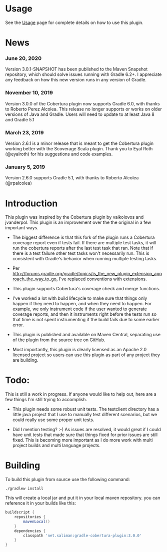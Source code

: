 Usage
=====
See the [Usage](http://github.com/stevesaliman/gradle-cobertura-plugin/blob/master/usage.md)
page for complete details on how to use this plugin.

News
====
### June 20, 2020
Version 3.0.1-SNAPSHOT has been published to the Maven Snapshot repository, 
which should solve issues running with Gradle 6.2+.  I appreciate any feedback 
on how this new version runs in any version of Gradle.

### November 10, 2019
Version 3.0.0 of the Cobertura plugin now supports Gradle 6.0, with thanks to
Roberto Perez Alcolea.  This release no longer supports or works on older 
versions of Java and Gradle.  Users will need to update to at least Java 8 and
Gradle 5.1

### March 23, 2019
Version 2.6.1 is a minor release that is meant to get the Cobertura plugin 
working better with the Scoverage Scala plugin.  Thank you to Eyal Roth
(@eyalroth) for his suggestions and code examples.

### January 5, 2019
Version 2.6.0 supports Gradle 5.1, with thanks to Roberto Alcolea (@rpalcolea)

Introduction
============

This plugin was inspired by the Cobertura plugin by valkolovos and jvanderpol.
This plugin is an improvement over the the original in a few important ways.

- The biggest difference is that this fork of the plugin runs a Cobertura 
coverage report even if tests fail.  If there are multiple test tasks, it will
run the cobertura reports after the last test task that ran. Note that if
there is a test failure other test tasks won't necessarily run.  This is
consistent with Gradle's behavior when running multiple testing tasks.

- Per http://forums.gradle.org/gradle/topics/is_the_new_plugin_extension_approach_the_way_to_go,
I've replaced conventions with extensions.

- This plugin supports Cobertura's coverage check and merge functions.

- I've worked a lot with build lifecycle to make sure that things only happen
if they need to happen, and when they need to happen.  For example, we only
instrument code if the user wanted to generate coverage reports, and then it
instruments right before the tests run so that time is not spent instrumenting
if the build fails due to some earlier error.

- This plugin is published and available on Maven Central, separating use of
the plugin from the source tree on GitHub.

- Most importantly, this plugin is clearly licensed as an Apache 2.0 licensed
project so users can use this plugin as part of any project they are building.

Todo:
=====

This is still a work in progress.  If anyone would like to help out, here are a
few things I'm still trying to accomplish.

- This plugin needs some robust unit tests.  The testclient directory has a
little java project that I use to manually test different scenarios, but we
could really use some proper unit tests.

- Did I mention testing? :-)  As issues are resolved, it would great if I could
have unit tests that made sure that things fixed for prior issues are still
fixed.  This is becoming more important as I do more work with multi project
builds and multi language projects.

Building
========
To build this plugin from source use the following command:

```
./gradlew install
```

This will create a local jar and put it in your local maven repository. you can
reference it in your builds like this:

```groovy
buildscript {
	repositories {
		mavenLocal()
	}
	dependencies {
		classpath 'net.saliman:gradle-cobertura-plugin:3.0.0'
	}
}
```
